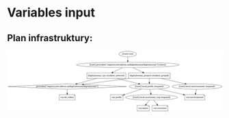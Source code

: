 # Variables input

## Plan infrastruktury:
![PNG GRAPH](/001_terraform_workflow/015_variables_input/digitalocean_example/graph.png "Przykład graficzny konfiguracji")

